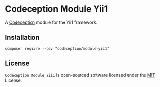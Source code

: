 # Codeception Module Yii1

A [Codeception](https://codeception.com) module for the Yii1 framework.

## Installation

```
composer require --dev "codeception/module-yii1"
```

## License

`Codeception Module Yii1` is open-sourced software licensed under the [MIT](/LICENSE) License.
